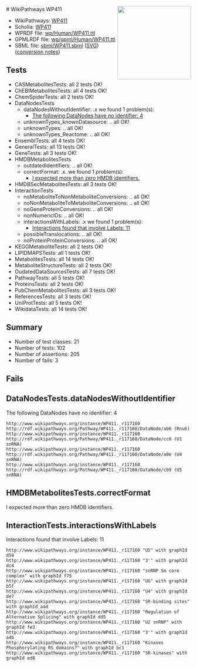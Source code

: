 <img style="float: right; width: 200px" src="../logo.png" />
# WikiPathways WP411

* WikiPathways: [WP411](https://identifiers.org/wikipathways:WP411)
* Scholia: [WP411](https://scholia.toolforge.org/wikipathways/WP411)
* WPRDF file: [wp/Human/WP411.ttl](../wp/Human/WP411.ttl)
* GPMLRDF file: [wp/gpml/Human/WP411.ttl](../wp/gpml/Human/WP411.ttl)
* SBML file: [sbml/WP411.sbml](../sbml/WP411.sbml) ([SVG](../sbml/WP411.svg)) ([conversion notes](../sbml/WP411.txt))

## Tests
* CASMetabolitesTests: all 2 tests OK!
* ChEBIMetabolitesTests: all 4 tests OK!
* ChemSpiderTests: all 2 tests OK!
* DataNodesTests
    * dataNodesWithoutIdentifier: .x we found 1 problem(s):
        * [The following DataNodes have no identifier: 4](#d2d32fa3)
    * unknownTypes_knownDatasource: .. all OK!
    * unknownTypes: .. all OK!
    * unknownTypes_Reactome: .. all OK!
* EnsemblTests: all 4 tests OK!
* GeneralTests: all 13 tests OK!
* GeneTests: all 3 tests OK!
* HMDBMetabolitesTests
    * outdatedIdentifiers: .. all OK!
    * correctFormat: .x. we found 1 problem(s):
        * [I expected more than zero HMDB identifiers.](#ad154c1e)
* HMDBSecMetabolitesTests: all 3 tests OK!
* InteractionTests
    * noMetaboliteToNonMetaboliteConversions: .. all OK!
    * noNonMetaboliteToMetaboliteConversions: .. all OK!
    * noGeneProteinConversions: .. all OK!
    * nonNumericIDs: .. all OK!
    * interactionsWithLabels: .x we found 1 problem(s):
        * [Interactions found that involve Labels: 11](#fe97a8b9)
    * possibleTranslocations: .. all OK!
    * noProteinProteinConversions: .. all OK!
* KEGGMetaboliteTests: all 2 tests OK!
* LIPIDMAPSTests: all 1 tests OK!
* MetabolitesTests: all 14 tests OK!
* MetaboliteStructureTests: all 2 tests OK!
* OudatedDataSourcesTests: all 7 tests OK!
* PathwayTests: all 5 tests OK!
* ProteinsTests: all 2 tests OK!
* PubChemMetabolitesTests: all 3 tests OK!
* ReferencesTests: all 3 tests OK!
* UniProtTests: all 5 tests OK!
* WikidataTests: all 14 tests OK!


## Summary

* Number of test classes: 21
* Number of tests: 102
* Number of assertions: 205
* Number of fails: 3

## Fails

<a name="d2d32fa3" />

## DataNodesTests.dataNodesWithoutIdentifier

The following DataNodes have no identifier: 4
```
http://www.wikipathways.org/instance/WP411._r117160 http://rdf.wikipathways.org/Pathway/WP411._r117160/DataNode/ab6 (Rnu6)
http://www.wikipathways.org/instance/WP411._r117160 http://rdf.wikipathways.org/Pathway/WP411._r117160/DataNode/cc6 (U1 snRNA)
http://www.wikipathways.org/instance/WP411._r117160 http://rdf.wikipathways.org/Pathway/WP411._r117160/DataNode/a0e (U4 snRNA)
http://www.wikipathways.org/instance/WP411._r117160 http://rdf.wikipathways.org/Pathway/WP411._r117160/DataNode/cb9 (U5 snRNA)
```

<a name="ad154c1e" />

## HMDBMetabolitesTests.correctFormat

I expected more than zero HMDB identifiers.
<a name="fe97a8b9" />

## InteractionTests.interactionsWithLabels

Interactions found that involve Labels: 11
```
http://www.wikipathways.org/instance/WP411._r117160 "U5" with graphId d54
http://www.wikipathways.org/instance/WP411._r117160 "3'" with graphId dc4
http://www.wikipathways.org/instance/WP411._r117160 "snRNP Sm core complex" with graphId f75
http://www.wikipathways.org/instance/WP411._r117160 "UG" with graphId b5f
http://www.wikipathways.org/instance/WP411._r117160 "U4" with graphId de7
http://www.wikipathways.org/instance/WP411._r117160 "SR-binding sites" with graphId aad
http://www.wikipathways.org/instance/WP411._r117160 "Regulation of
Alternative Splicing" with graphId dd5
http://www.wikipathways.org/instance/WP411._r117160 "U2 snRNP" with graphId fe3
http://www.wikipathways.org/instance/WP411._r117160 "3'" with graphId a4b
http://www.wikipathways.org/instance/WP411._r117160 "Kinases Phosphorylating RS domains?" with graphId bc1
http://www.wikipathways.org/instance/WP411._r117160 "SR-kinases" with graphId ed8
```

